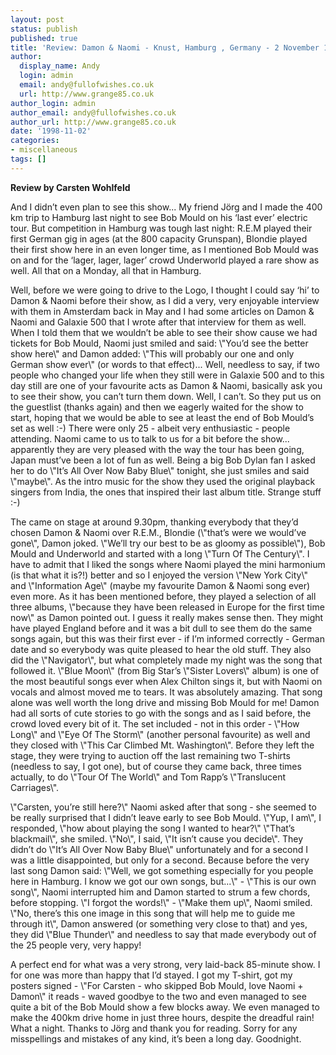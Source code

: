 ```yaml
---
layout: post
status: publish
published: true
title: 'Review: Damon & Naomi - Knust, Hamburg , Germany - 2 November 1998'
author:
  display_name: Andy
  login: admin
  email: andy@fullofwishes.co.uk
  url: http://www.grange85.co.uk
author_login: admin
author_email: andy@fullofwishes.co.uk
author_url: http://www.grange85.co.uk
date: '1998-11-02'
categories:
- miscellaneous
tags: []
---
```

<p><strong>Review by Carsten Wohlfeld</strong>
<p>And I didn’t even plan to see this show... My friend Jörg and I made the 400 km trip to Hamburg last night to see Bob Mould on his ‘last ever’ electric tour. But competition in Hamburg was tough last night: R.E.M played their first German gig in ages (at the 800 capacity Grunspan), Blondie played their first show here in an even longer time, as I mentioned Bob Mould was on and for the ‘lager, lager, lager’ crowd Underworld played a rare show as well. All that on a Monday, all that in Hamburg.</p>
<p>Well, before we were going to drive to the Logo, I thought I could say ‘hi’ to Damon & Naomi before their show, as I did a very, very enjoyable interview with them in Amsterdam back in May and I had some articles on Damon & Naomi and Galaxie 500 that I wrote after that interview for them as well. When I told them that we wouldn’t be able to see their show cause we had tickets for Bob Mould, Naomi just smiled and said: \"You’d see the better show here\" and Damon added: \"This will probably our one and only German show ever\" (or words to that effect)... Well, needless to say, if two people who changed your life when they still were in Galaxie 500 and to this day still are one of your favourite acts as Damon & Naomi, basically ask you to see their show, you can’t turn them down. Well, I can’t. So they put us on the guestlist (thanks again) and then we eagerly waited for the show to start, hoping that we would be able to see at least the end of Bob Mould’s set as well :-) There were only 25 - albeit very enthusiastic - people attending. Naomi came to us to talk to us for a bit before the show... apparently they are very pleased with the way the tour has been going, Japan must’ve been a lot of fun as well. Being a big Bob Dylan fan I asked her to do \"It’s All Over Now Baby Blue\" tonight, she just smiles and said \"maybe\". As the intro music for the show they used the original playback singers from India, the ones that inspired their last album title. Strange stuff :-)</p>
<p>The came on stage at around 9.30pm, thanking everybody that they’d chosen Damon & Naomi over R.E.M., Blondie (\"that’s were we would’ve gone\", Damon joked. \"We’ll try our best to be as gloomy as possible\"), Bob Mould and Underworld and started with a long \"Turn Of The Century\". I have to admit that I liked the songs where Naomi played the mini harmonium (is that what it is?!) better and so I enjoyed the version \"New York City\" and \"Information Age\" (maybe my favourite Damon & Naomi song ever) even more. As it has been mentioned before, they played a selection of all three albums, \"because they have been released in Europe for the first time now\" as Damon pointed out. I guess it really makes sense then. They might have played England before and it was a bit dull to see them do the same songs again, but this was their first ever - if I’m informed correctly - German date and so everybody was quite pleased to hear the old stuff. They also did the \"Navigator\", but what completely made my night was the song that followed it. \"Blue Moon\" (from Big Star’s \"Sister Lovers\" album) is one of the most beautiful songs ever when Alex Chilton sings it, but with Naomi on vocals and almost moved me to tears. It was absolutely amazing. That song alone was well worth the long drive and missing Bob Mould for me! Damon had all sorts of cute stories to go with the songs and as I said before, the crowd loved every bit of it. The set included - not in this order - \"How Long\" and \"Eye Of The Storm\" (another personal favourite) as well and they closed with \"This Car Climbed Mt. Washington\". Before they left the stage, they were trying to auction off the last remaining two T-shirts (needless to say, I got one), but of course they came back, three times actually, to do \"Tour Of The World\" and Tom Rapp’s \"Translucent Carriages\".</p>
<p>\"Carsten, you’re still here?\" Naomi asked after that song - she seemed to be really surprised that I didn’t leave early to see Bob Mould. \"Yup, I am\", I responded, \"how about playing the song I wanted to hear?\" \"That’s blackmail\", she smiled. \"No\", I said, \"It isn’t cause you decide\". They didn’t do \"It’s All Over Now Baby Blue\" unfortunately and for a second I was a little disappointed, but only for a second. Because before the very last song Damon said: \"Well, we got something especially for you people here in Hamburg. I know we got our own songs, but...\" - \"This is our own song\", Naomi interrupted him and Damon started to strum a few chords, before stopping. \"I forgot the words!\" - \"Make them up\", Naomi smiled. \"No, there’s this one image in this song that will help me to guide me through it\", Damon answered (or something very close to that) and yes, they did \"Blue Thunder\" and needless to say that made everybody out of the 25 people very, very happy!</p>
<p>A perfect end for what was a very strong, very laid-back 85-minute show. I for one was more than happy that I’d stayed. I got my T-shirt, got my posters signed - \"For Carsten - who skipped Bob Mould, love Naomi + Damon\" it reads - waved goodbye to the two and even managed to see quite a bit of the Bob Mould show a few blocks away. We even managed to make the 400km drive home in just three hours, despite the dreadful rain! What a night. Thanks to Jörg and thank you for reading. Sorry for any misspellings and mistakes of any kind, it’s been a long day. Goodnight.</p>
